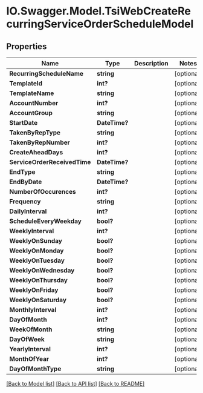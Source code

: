 # IO.Swagger.Model.TsiWebCreateRecurringServiceOrderScheduleModel
## Properties

Name | Type | Description | Notes
------------ | ------------- | ------------- | -------------
**RecurringScheduleName** | **string** |  | [optional] 
**TemplateId** | **int?** |  | [optional] 
**TemplateName** | **string** |  | [optional] 
**AccountNumber** | **int?** |  | [optional] 
**AccountGroup** | **string** |  | [optional] 
**StartDate** | **DateTime?** |  | [optional] 
**TakenByRepType** | **string** |  | [optional] 
**TakenByRepNumber** | **int?** |  | [optional] 
**CreateAheadDays** | **int?** |  | [optional] 
**ServiceOrderReceivedTime** | **DateTime?** |  | [optional] 
**EndType** | **string** |  | [optional] 
**EndByDate** | **DateTime?** |  | [optional] 
**NumberOfOccurences** | **int?** |  | [optional] 
**Frequency** | **string** |  | [optional] 
**DailyInterval** | **int?** |  | [optional] 
**ScheduleEveryWeekday** | **bool?** |  | [optional] 
**WeeklyInterval** | **int?** |  | [optional] 
**WeeklyOnSunday** | **bool?** |  | [optional] 
**WeeklyOnMonday** | **bool?** |  | [optional] 
**WeeklyOnTuesday** | **bool?** |  | [optional] 
**WeeklyOnWednesday** | **bool?** |  | [optional] 
**WeeklyOnThursday** | **bool?** |  | [optional] 
**WeeklyOnFriday** | **bool?** |  | [optional] 
**WeeklyOnSaturday** | **bool?** |  | [optional] 
**MonthlyInterval** | **int?** |  | [optional] 
**DayOfMonth** | **int?** |  | [optional] 
**WeekOfMonth** | **string** |  | [optional] 
**DayOfWeek** | **string** |  | [optional] 
**YearlyInterval** | **int?** |  | [optional] 
**MonthOfYear** | **int?** |  | [optional] 
**DayOfMonthType** | **string** |  | [optional] 

[[Back to Model list]](../README.md#documentation-for-models) [[Back to API list]](../README.md#documentation-for-api-endpoints) [[Back to README]](../README.md)

